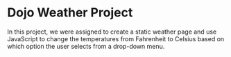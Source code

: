 # Dojo Weather Project

In this project, we were assigned to create a static weather page and use JavaScript to change the temperatures from Fahrenheit to Celsius based on which option the user selects from a drop-down menu.